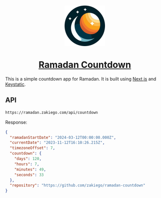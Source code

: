 <p align="center">
  <a href="https://ramadan.zakiego.com/">
    <picture>
      <img src="https://raw.githubusercontent.com/zakiego/ramadan-countdown/main/public/icon.png" height="128">
    </picture>
    <h1 align="center">Ramadan Countdown</h1>
  </a>
</p>

This is a simple countdown app for Ramadan. It is built using [Next.js](https://nextjs.org/) and [Keystatic](https://keystatic.com/).

## API

```bash
https://ramadan.zakiego.com/api/countdown
```

Response:

```json
{
  "ramadanStartDate": "2024-03-12T00:00:00.000Z",
  "currentDate": "2023-11-12T16:10:26.215Z",
  "timezoneOffset": 7,
  "countdown": {
    "days": 120,
    "hours": 7,
    "minutes": 49,
    "seconds": 33
  },
  "repository": "https://github.com/zakiego/ramadan-countdown"
}
```
